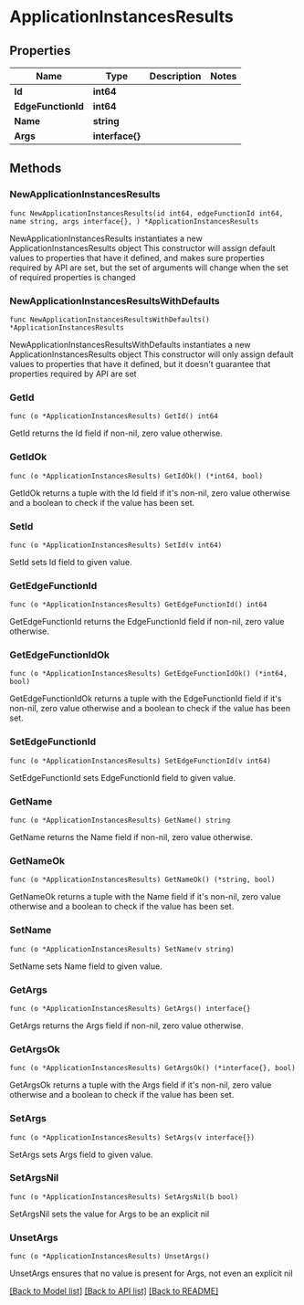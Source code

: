 # ApplicationInstancesResults

## Properties

Name | Type | Description | Notes
------------ | ------------- | ------------- | -------------
**Id** | **int64** |  | 
**EdgeFunctionId** | **int64** |  | 
**Name** | **string** |  | 
**Args** | **interface{}** |  | 

## Methods

### NewApplicationInstancesResults

`func NewApplicationInstancesResults(id int64, edgeFunctionId int64, name string, args interface{}, ) *ApplicationInstancesResults`

NewApplicationInstancesResults instantiates a new ApplicationInstancesResults object
This constructor will assign default values to properties that have it defined,
and makes sure properties required by API are set, but the set of arguments
will change when the set of required properties is changed

### NewApplicationInstancesResultsWithDefaults

`func NewApplicationInstancesResultsWithDefaults() *ApplicationInstancesResults`

NewApplicationInstancesResultsWithDefaults instantiates a new ApplicationInstancesResults object
This constructor will only assign default values to properties that have it defined,
but it doesn't guarantee that properties required by API are set

### GetId

`func (o *ApplicationInstancesResults) GetId() int64`

GetId returns the Id field if non-nil, zero value otherwise.

### GetIdOk

`func (o *ApplicationInstancesResults) GetIdOk() (*int64, bool)`

GetIdOk returns a tuple with the Id field if it's non-nil, zero value otherwise
and a boolean to check if the value has been set.

### SetId

`func (o *ApplicationInstancesResults) SetId(v int64)`

SetId sets Id field to given value.


### GetEdgeFunctionId

`func (o *ApplicationInstancesResults) GetEdgeFunctionId() int64`

GetEdgeFunctionId returns the EdgeFunctionId field if non-nil, zero value otherwise.

### GetEdgeFunctionIdOk

`func (o *ApplicationInstancesResults) GetEdgeFunctionIdOk() (*int64, bool)`

GetEdgeFunctionIdOk returns a tuple with the EdgeFunctionId field if it's non-nil, zero value otherwise
and a boolean to check if the value has been set.

### SetEdgeFunctionId

`func (o *ApplicationInstancesResults) SetEdgeFunctionId(v int64)`

SetEdgeFunctionId sets EdgeFunctionId field to given value.


### GetName

`func (o *ApplicationInstancesResults) GetName() string`

GetName returns the Name field if non-nil, zero value otherwise.

### GetNameOk

`func (o *ApplicationInstancesResults) GetNameOk() (*string, bool)`

GetNameOk returns a tuple with the Name field if it's non-nil, zero value otherwise
and a boolean to check if the value has been set.

### SetName

`func (o *ApplicationInstancesResults) SetName(v string)`

SetName sets Name field to given value.


### GetArgs

`func (o *ApplicationInstancesResults) GetArgs() interface{}`

GetArgs returns the Args field if non-nil, zero value otherwise.

### GetArgsOk

`func (o *ApplicationInstancesResults) GetArgsOk() (*interface{}, bool)`

GetArgsOk returns a tuple with the Args field if it's non-nil, zero value otherwise
and a boolean to check if the value has been set.

### SetArgs

`func (o *ApplicationInstancesResults) SetArgs(v interface{})`

SetArgs sets Args field to given value.


### SetArgsNil

`func (o *ApplicationInstancesResults) SetArgsNil(b bool)`

 SetArgsNil sets the value for Args to be an explicit nil

### UnsetArgs
`func (o *ApplicationInstancesResults) UnsetArgs()`

UnsetArgs ensures that no value is present for Args, not even an explicit nil

[[Back to Model list]](../README.md#documentation-for-models) [[Back to API list]](../README.md#documentation-for-api-endpoints) [[Back to README]](../README.md)


